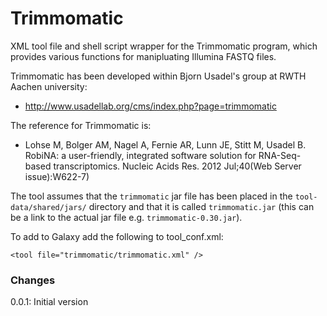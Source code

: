Trimmomatic
===========

XML tool file and shell script wrapper for the Trimmomatic program, which provides
various functions for manipluating Illumina FASTQ files.

Trimmomatic has been developed within Bjorn Usadel's group at RWTH Aachen university:

 * <http://www.usadellab.org/cms/index.php?page=trimmomatic>

The reference for Trimmomatic is:

 * Lohse M, Bolger AM, Nagel A, Fernie AR, Lunn JE, Stitt M, Usadel B. RobiNA: a
   user-friendly, integrated software solution for RNA-Seq-based transcriptomics.
   Nucleic Acids Res. 2012 Jul;40(Web Server issue):W622-7)

The tool assumes that the `trimmomatic` jar file has been placed in the
`tool-data/shared/jars/` directory and that it is called `trimmomatic.jar` (this
can be a link to the actual jar file e.g. `trimmomatic-0.30.jar`).

To add to Galaxy add the following to tool_conf.xml:

    <tool file="trimmomatic/trimmomatic.xml" />

### Changes ###

0.0.1: Initial version
